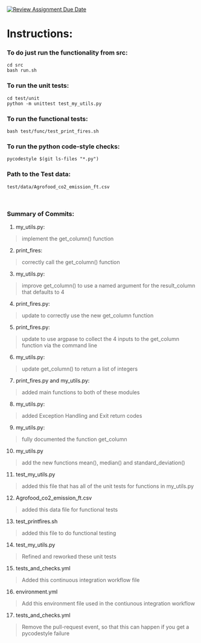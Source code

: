 [![Review Assignment Due Date](https://classroom.github.com/assets/deadline-readme-button-24ddc0f5d75046c5622901739e7c5dd533143b0c8e959d652212380cedb1ea36.svg)](https://classroom.github.com/a/oQi7O4AA)


# Instructions:

### To do just run the functionality from src:
    cd src
    bash run.sh  

### To run the unit tests:
    cd test/unit
    python -m unittest test_my_utils.py     
    
### To run the functional tests:
    bash test/func/test_print_fires.sh
    
### To run the python code-style checks:
    pycodestyle $(git ls-files "*.py") 
    
### Path to the Test data:
    test/data/Agrofood_co2_emission_ft.csv  
<br/>

### Summary of Commits:

1. my_utils.py:
> implement the get_column() function  

2. print_fires:
> correctly call the get_column() function

3. my_utils.py:
> improve get_column() to use a named argument for the result_column that defaults to 4

4. print_fires.py:
> update to correctly use the new get_column function

5. print_fires.py:
> update to use argpase to collect the 4 inputs to the get_column function via the command line

6. my_utils.py:
> update get_column() to return a list of integers

7. print_fires.py and my_utils.py:
> added main functions to both of these modules

8. my_utils.py:
> added Exception Handling and Exit return codes

9. my_utils.py:
> fully documented the function get_column

10. my_utils.py
> add the new functions mean(), median() and standard_deviation()

11. test_my_utils.py
> added this file that has all of the unit tests for functions in my_utils.py

12. Agrofood_co2_emission_ft.csv
> added this data file for functional tests

13. test_printfires.sh
> added this file to do functional testing

14. test_my_utils.py
> Refined and reworked these unit tests

15. tests_and_checks.yml
> Added this continuous integration workflow file

16. environment.yml
> Add this environment file used in the contiunous integration workflow

17. tests_and_checks.yml
> Remove the pull-request event, so that this can happen if you get a pycodestyle failure






